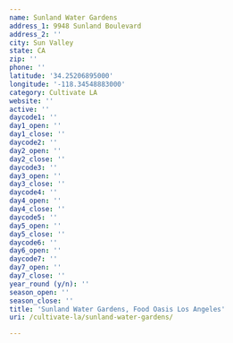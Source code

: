 ```yaml
---
name: Sunland Water Gardens
address_1: 9948 Sunland Boulevard
address_2: ''
city: Sun Valley
state: CA
zip: ''
phone: ''
latitude: '34.25206895000'
longitude: '-118.34548883000'
category: Cultivate LA
website: ''
active: ''
daycode1: ''
day1_open: ''
day1_close: ''
daycode2: ''
day2_open: ''
day2_close: ''
daycode3: ''
day3_open: ''
day3_close: ''
daycode4: ''
day4_open: ''
day4_close: ''
daycode5: ''
day5_open: ''
day5_close: ''
daycode6: ''
day6_open: ''
daycode7: ''
day7_open: ''
day7_close: ''
year_round (y/n): ''
season_open: ''
season_close: ''
title: 'Sunland Water Gardens, Food Oasis Los Angeles'
uri: /cultivate-la/sunland-water-gardens/

---
```

